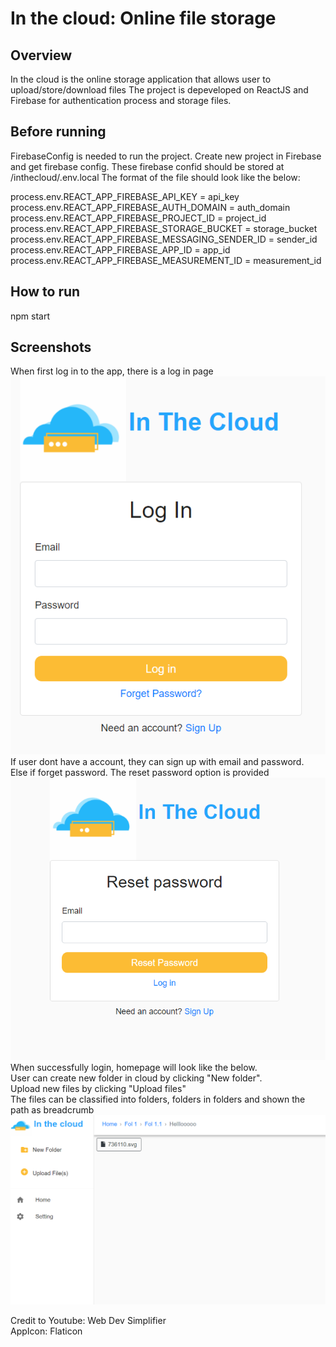 # In the cloud: Online file storage

## Overview
In the cloud is the online storage application that allows user to upload/store/download files
The project is depeveloped on ReactJS and Firebase for authentication process and storage files.

## Before running
FirebaseConfig is needed to run the project. Create new project in Firebase and get firebase config.
These firebase confid should be stored at /inthecloud/.env.local
The format of the file should look like the below:

process.env.REACT_APP_FIREBASE_API_KEY = api_key <br/>
process.env.REACT_APP_FIREBASE_AUTH_DOMAIN = auth_domain <br/>
process.env.REACT_APP_FIREBASE_PROJECT_ID = project_id <br/>
process.env.REACT_APP_FIREBASE_STORAGE_BUCKET = storage_bucket <br/>
process.env.REACT_APP_FIREBASE_MESSAGING_SENDER_ID = sender_id <br/>
process.env.REACT_APP_FIREBASE_APP_ID = app_id <br/>
process.env.REACT_APP_FIREBASE_MEASUREMENT_ID = measurement_id <br/>

## How to run
npm start

## Screenshots
When first log in to the app, there is a log in page <br/>
![Alt text](/screenshot/Login.png "LogIn Page") <br/>
If user dont have a account, they can sign up with email and password. <br/>
Else if forget password. The reset password option is provided <br/>
![Alt text](/screenshot/ResetPassword.PNG "Reset Password Page")<br/>
When successfully login, homepage will look like the below. <br/>
User can create new folder in cloud by clicking "New folder". <br/>
Upload new files by clicking "Upload files" <br/>
The files can be classified into folders, folders in folders and shown the path as breadcrumb <br/>
![Alt text](/screenshot/HomePage.PNG "Home Page") <br/>


Credit to Youtube: Web Dev Simplifier <br/>
AppIcon: Flaticon